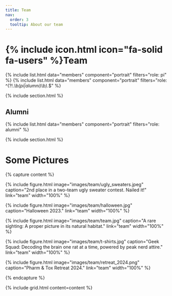 ```yaml
---
title: Team
nav:
  order: 3
  tooltip: About our team
---
```


# {% include icon.html icon="fa-solid fa-users" %}Team


{% include list.html data="members" component="portrait" filters="role: pi" %}
{% include list.html data="members" component="portrait" filters="role: ^(?!.*\b(pi|alumni)\b).*$" %}

{% include section.html %}

## Alumni

{% include list.html  data="members"  component="portrait"  filters="role: alumni" %}



{% include section.html %}

# Some Pictures

{% capture content %}

{%
  include figure.html
  image="images/team/ugly_sweaters.jpeg"
  caption="2nd place in a two-team ugly sweater contest. Nailed it!"
  link="team"
  width="100%"
%}

{%
  include figure.html
  image="images/team/halloween.jpg"
  caption="Halloween 2023."
  link="team"
  width="100%"
%}

{%
  include figure.html
  image="images/team/team.jpg"
  caption="A rare sighting: A proper picture in its natural habitat."
  link="team"
  width="100%"
%}



{%
  include figure.html
  image="images/team/t-shirts.jpg"
  caption="Geek Squad: Decoding the brain one rat at a time, powered by peak nerd attire."
  link="team"
  width="100%"
%}

{%
  include figure.html
  image="images/team/retreat_2024.png"
  caption="Pharm & Tox Retreat 2024."
  link="team"
  width="100%"
%}


{% endcapture %}

{% include grid.html content=content %}